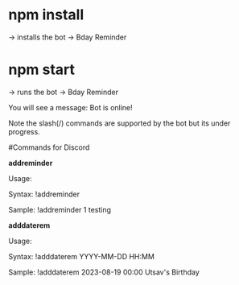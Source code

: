 # npm install
-> installs the bot -> Bday Reminder
# npm start
-> runs the bot -> Bday Reminder

You will see a message: 
Bot is online!

Note the slash(/) commands are supported by the bot but its under progress.

#Commands for Discord

**addreminder**

Usage:

Syntax: !addreminder

Sample: !addreminder 1 testing


**adddaterem**

Usage:

Syntax: !adddaterem YYYY-MM-DD HH:MM

Sample: !adddaterem 2023-08-19 00:00 Utsav's Birthday
